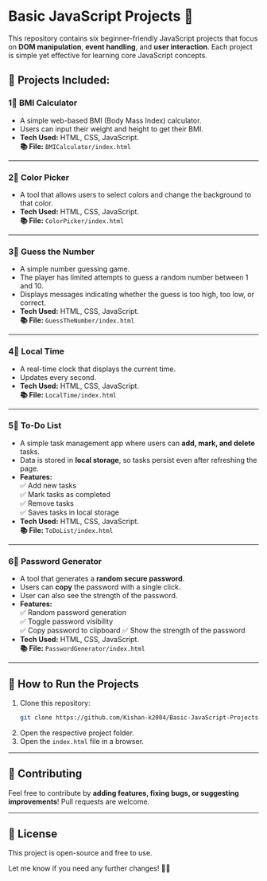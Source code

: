 # **Basic JavaScript Projects 🚀**  

This repository contains six beginner-friendly JavaScript projects that focus on **DOM manipulation**, **event handling**, and **user interaction**. Each project is simple yet effective for learning core JavaScript concepts.  

## **📌 Projects Included:**  

### 1⃣ **BMI Calculator**  
   - A simple web-based BMI (Body Mass Index) calculator.  
   - Users can input their weight and height to get their BMI.  
   - **Tech Used:** HTML, CSS, JavaScript.  
   **📚 File:** `BMICalculator/index.html`  

---

### 2⃣ **Color Picker**  
   - A tool that allows users to select colors and change the background to that color.  
   - **Tech Used:** HTML, CSS, JavaScript.  
   **📚 File:** `ColorPicker/index.html`  

---

### 3⃣ **Guess the Number**  
   - A simple number guessing game.  
   - The player has limited attempts to guess a random number between 1 and 10.  
   - Displays messages indicating whether the guess is too high, too low, or correct.  
   - **Tech Used:** HTML, CSS, JavaScript.  
   **📚 File:** `GuessTheNumber/index.html`  

---

### 4⃣ **Local Time**  
   - A real-time clock that displays the current time.  
   - Updates every second.  
   - **Tech Used:** HTML, CSS, JavaScript.  
   **📚 File:** `LocalTime/index.html`  

---

### 5⃣ **To-Do List**  
   - A simple task management app where users can **add, mark, and delete** tasks.  
   - Data is stored in **local storage**, so tasks persist even after refreshing the page.  
   - **Features:**  
     ✅ Add new tasks  
     ✅ Mark tasks as completed  
     ✅ Remove tasks  
     ✅ Saves tasks in local storage  
   - **Tech Used:** HTML, CSS, JavaScript.  
   **📚 File:** `ToDoList/index.html`  

---

### 6⃣ **Password Generator**  
   - A tool that generates a **random secure password**.  
   - Users can **copy** the password with a single click.  
   - User can also see the strength of the password.
   - **Features:**  
     ✅ Random password generation  
     ✅ Toggle password visibility  
     ✅ Copy password to clipboard 
     ✅ Show the strength of the password
   - **Tech Used:** HTML, CSS, JavaScript.  
   **📚 File:** `PasswordGenerator/index.html`  

---

## **🚀 How to Run the Projects**  
1. Clone this repository:  
   ```sh
   git clone https://github.com/Kishan-k2004/Basic-JavaScript-Projects.git
   ```
2. Open the respective project folder.  
3. Open the `index.html` file in a browser.  

---

## **🐝 Contributing**  
Feel free to contribute by **adding features, fixing bugs, or suggesting improvements**! Pull requests are welcome.  

---

## **🐝 License**  
This project is open-source and free to use.  

Let me know if you need any further changes! 🚀🔧